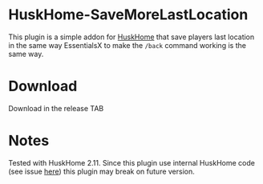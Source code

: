 # HuskHome-SaveMoreLastLocation

This plugin is a simple addon for [HuskHome](https://github.com/WiIIiam278/HuskHomes2) that save players last location in
the same way EssentialsX to make the `/back` command working is the same way. 

# Download

Download in the release TAB

# Notes

Tested with HuskHome 2.11. Since this plugin use internal HuskHome code (see issue [here](https://github.com/WiIIiam278/HuskHomes2/issues/155)) this plugin may break on future version. 